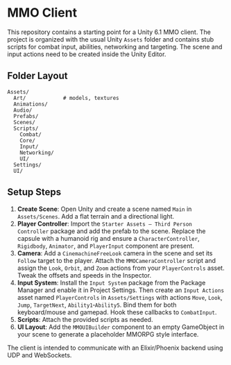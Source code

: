# MMO Client

This repository contains a starting point for a Unity 6.1 MMO client. The project is organized with the usual Unity `Assets` folder and contains stub scripts for combat input, abilities, networking and targeting.  The scene and input actions need to be created inside the Unity Editor.

## Folder Layout

```
Assets/
  Art/            # models, textures
  Animations/
  Audio/
  Prefabs/
  Scenes/
  Scripts/
    Combat/
    Core/
    Input/
    Networking/
    UI/
  Settings/
  UI/
```

## Setup Steps

1. **Create Scene**: Open Unity and create a scene named `Main` in `Assets/Scenes`. Add a flat terrain and a directional light.
2. **Player Controller**: Import the `Starter Assets – Third Person Controller` package and add the prefab to the scene. Replace the capsule with a humanoid rig and ensure a `CharacterController`, `Rigidbody`, `Animator`, and `PlayerInput` component are present.
3. **Camera**: Add a `CinemachineFreeLook` camera in the scene and set its `Follow` target to the player. Attach the `MMOCameraController` script and assign the `Look`, `Orbit`, and `Zoom` actions from your `PlayerControls` asset. Tweak the offsets and speeds in the Inspector.
4. **Input System**: Install the `Input System` package from the Package Manager and enable it in Project Settings. Then create an `Input Actions` asset named `PlayerControls` in `Assets/Settings` with actions `Move`, `Look`, `Jump`, `TargetNext`, `Ability1`‑`Ability5`. Bind them for both keyboard/mouse and gamepad. Hook these callbacks to `CombatInput`.
5. **Scripts**: Attach the provided scripts as needed.
6. **UI Layout**: Add the `MMOUIBuilder` component to an empty GameObject in your scene to generate a placeholder MMORPG style interface.

The client is intended to communicate with an Elixir/Phoenix backend using UDP and WebSockets.

